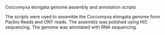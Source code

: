 Coccomyxa elongata genome assembly and annotation scripts 

The scripts were used to assemble the Coccomyxa elongata genome form Pacbio Reads and ONT reads. The assemblz was polished using HiC sequencing. The genome was annotated with RNA sequencing. 
